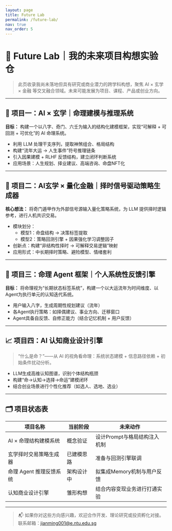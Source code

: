 ```yaml
---
layout: page
title: Future Lab
permalink: /future-lab/
nav: true
nav_order: 5
---
```


# 🧪 Future Lab｜我的未来项目构想实验仓

> 此页收录我尚未落地但具有研究或商业潜力的跨学科构想，聚焦 AI × 玄学 × 金融 等交叉融合领域。未来可能发展为项目、课程、产品或创业方向。

---

## 🔮 项目一：AI × 玄学｜命理建模与推理系统

**目标：** 构建一个以八字、奇门、六壬为输入的结构化建模框架，实现“可解释 + 可回测 + 可优化”的 AI 命理系统。

- 利用 LLM 处理干支序列，提取神煞组合、格局结构
- 构建“流年大运 → 人生事件”符号推理链条
- 引入因果建模 + RLHF 反馈结构，建立闭环判断系统
- 应用场景：人生规划、择业建议、高端咨询、命盘NFT化

---

## 🧠 项目二：AI玄学 × 量化金融｜择时信号驱动策略生成器

**核心想法：** 将奇门遁甲作为外部信号源输入量化策略系统，为 LLM 提供择时逻辑参考，进行人机共识交易。

- 模块划分：
  - 模型1：命盘结构 → 决策标签提取
  - 模型2：策略回测引擎 + 因果强化学习调整因子
- 创新点：构建“非结构性择时 → 可解释交易逻辑”映射
- 应用形式：中长期择时策略、避险模型、情绪套利

---

## 🧬 项目三：命理 Agent 框架｜个人系统性反馈引擎

**目标：** 将命理视为“长期状态标签系统”，构建一个以大运流年为时间维度、以Agent为执行单元的认知迭代系统。

- 用户输入八字，生成周期性规划建议（流年）
- 各Agent执行策略：如择偶建议、事业方向、迁移窗口
- Agent具备自反馈、自修正能力（结合记忆机制 + 用户反馈）

---

## 📈 项目四：AI 认知商业设计引擎

> “什么是命？”——从 AI 的视角看命理：系统状态建模 + 信息路径依赖 + 初始条件扰动分析。

- LLM生成高维认知图谱，识别个体结构瓶颈
- 构建“命→认知→选择→命运”建模闭环
- 结合创业场景进行个性化推荐（如选人、选地、选业）

---

## 🗂️ 项目状态表

| 项目名称                     | 当前阶段 | 未来动作 |
|------------------------------|----------|----------|
| AI × 命理结构建模系统        | 概念验证 | 设计Prompt与格局结构注入机制 |
| 玄学择时交易策略生成器      | 已建模思路 | 准备与回测引擎联调 |
| 命理 Agent 推理反馈系统      | 架构设计中 | 拟集成Memory机制与用户反馈 |
| 认知商业设计引擎            | 雏形构想 | 结合内容变现业务进行打通实验 |

---

> 📬 如果你对这些方向感兴趣，欢迎合作开发、理论研究或投资孵化对接。联系邮箱：jianming001@e.ntu.edu.sg
